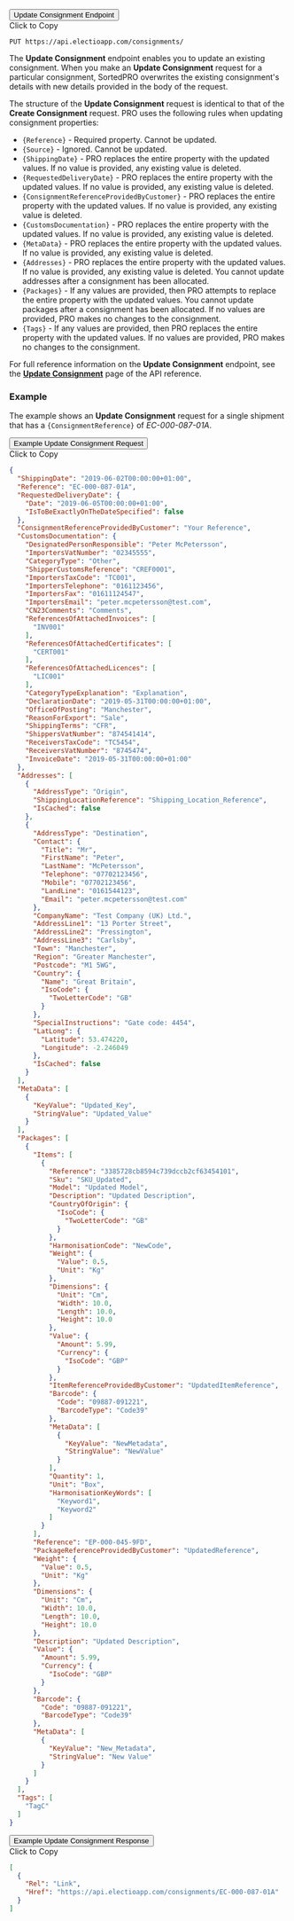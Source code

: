 <div class="tab">
    <button class="staticTabButton">Update Consignment Endpoint</button>
    <div class="copybutton" onclick="CopyToClipboard('updateConsEndpoint')">Click to Copy</div>
</div>

<div id="updateConsEndpoint" class="staticTabContent" onclick="CopyToClipboard('updateConsEndpoint')">

```
PUT https://api.electioapp.com/consignments/
```

</div>

The **Update Consignment** endpoint enables you to update an existing consignment. When you make an **Update Consignment** request for a particular consignment, SortedPRO overwrites the existing consignment's details with new details provided in the body of the request.

The structure of the **Update Consignment** request is identical to that of the **Create Consignment** request. PRO uses the following rules when updating consignment properties:

* `{Reference}` - Required property. Cannot be updated.
* `{Source}` - Ignored. Cannot be updated.
* `{ShippingDate}` - PRO replaces the entire property with the updated values. If no value is provided, any existing value is deleted.
* `{RequestedDeliveryDate}` - PRO replaces the entire property with the updated values. If no value is provided, any existing value is deleted.
* `{ConsignmentReferenceProvidedByCustomer}` - PRO replaces the entire property with the updated values. If no value is provided, any existing value is deleted.
* `{CustomsDocumentation}` - PRO replaces the entire property with the updated values. If no value is provided, any existing value is deleted.
* `{MetaData}` - PRO replaces the entire property with the updated values. If no value is provided, any existing value is deleted.
* `{Addresses}`	- PRO replaces the entire property with the updated values. If no value is provided, any existing value is deleted. You cannot update addresses after a consignment has been allocated.
* `{Packages}` - If any values are provided, then PRO attempts to replace the entire property with the updated values. You cannot update packages after a consignment has been allocated. If no values are provided, PRO makes no changes to the consignment.
* `{Tags}` - If any values are provided, then PRO replaces the entire property with the updated values. If no values are provided, PRO makes no changes to the consignment.

<aside class="note">
  For full reference information on the <strong>Update Consignment</strong> endpoint, see the <strong><a href="https://docs.electioapp.com/#/api/UpdateConsignment">Update Consignment</a></strong> page of the API reference.
</aside>

### Example

The example shows an  **Update Consignment** request for a single shipment that has a `{ConsignmentReference}` of _EC-000-087-01A_.  

<div class="tab">
    <button class="staticTabButton">Example Update Consignment Request</button>
    <div class="copybutton" onclick="CopyToClipboard('updateConsRequest')">Click to Copy</div>
</div>

<div id="updateConsRequest" class="staticTabContent" onclick="CopyToClipboard('updateConsRequest')">

```json
{
  "ShippingDate": "2019-06-02T00:00:00+01:00",
  "Reference": "EC-000-087-01A",
  "RequestedDeliveryDate": {
    "Date": "2019-06-05T00:00:00+01:00",
    "IsToBeExactlyOnTheDateSpecified": false
  },
  "ConsignmentReferenceProvidedByCustomer": "Your Reference",
  "CustomsDocumentation": {
    "DesignatedPersonResponsible": "Peter McPetersson",
    "ImportersVatNumber": "02345555",
    "CategoryType": "Other",
    "ShipperCustomsReference": "CREF0001",
    "ImportersTaxCode": "TC001",
    "ImportersTelephone": "0161123456",
    "ImportersFax": "01611124547",
    "ImportersEmail": "peter.mcpetersson@test.com",
    "CN23Comments": "Comments",
    "ReferencesOfAttachedInvoices": [
      "INV001"
    ],
    "ReferencesOfAttachedCertificates": [
      "CERT001"
    ],
    "ReferencesOfAttachedLicences": [
      "LIC001"
    ],
    "CategoryTypeExplanation": "Explanation",
    "DeclarationDate": "2019-05-31T00:00:00+01:00",
    "OfficeOfPosting": "Manchester",
    "ReasonForExport": "Sale",
    "ShippingTerms": "CFR",
    "ShippersVatNumber": "874541414",
    "ReceiversTaxCode": "TC5454",
    "ReceiversVatNumber": "8745474",
    "InvoiceDate": "2019-05-31T00:00:00+01:00"
  },
  "Addresses": [
    {
      "AddressType": "Origin",
      "ShippingLocationReference": "Shipping_Location_Reference",
      "IsCached": false
    },
    {
      "AddressType": "Destination",
      "Contact": {
        "Title": "Mr",
        "FirstName": "Peter",
        "LastName": "McPetersson",
        "Telephone": "07702123456",
        "Mobile": "07702123456",
        "LandLine": "0161544123",
        "Email": "peter.mcpetersson@test.com"
      },
      "CompanyName": "Test Company (UK) Ltd.",
      "AddressLine1": "13 Porter Street",
      "AddressLine2": "Pressington",
      "AddressLine3": "Carlsby",
      "Town": "Manchester",
      "Region": "Greater Manchester",
      "Postcode": "M1 5WG",
      "Country": {
        "Name": "Great Britain",
        "IsoCode": {
          "TwoLetterCode": "GB"
        }
      },
      "SpecialInstructions": "Gate code: 4454",
      "LatLong": {
        "Latitude": 53.474220,
        "Longitude": -2.246049
      },
      "IsCached": false
    }
  ],
  "MetaData": [
    {
      "KeyValue": "Updated_Key",
      "StringValue": "Updated_Value"
    }
  ],
  "Packages": [
    {
      "Items": [
        {
          "Reference": "3385728cb8594c739dccb2cf63454101",
          "Sku": "SKU_Updated",
          "Model": "Updated Model",
          "Description": "Updated Description",
          "CountryOfOrigin": {
            "IsoCode": {
              "TwoLetterCode": "GB"
            }
          },
          "HarmonisationCode": "NewCode",
          "Weight": {
            "Value": 0.5,
            "Unit": "Kg"
          },
          "Dimensions": {
            "Unit": "Cm",
            "Width": 10.0,
            "Length": 10.0,
            "Height": 10.0
          },
          "Value": {
            "Amount": 5.99,
            "Currency": {
              "IsoCode": "GBP"
            }
          },
          "ItemReferenceProvidedByCustomer": "UpdatedItemReference",
          "Barcode": {
            "Code": "09887-091221",
            "BarcodeType": "Code39"
          },
          "MetaData": [
            {
              "KeyValue": "NewMetadata",
              "StringValue": "NewValue"
            }
          ],
          "Quantity": 1,
          "Unit": "Box",
          "HarmonisationKeyWords": [
            "Keyword1",
            "Keyword2"
          ]
        }
      ],
      "Reference": "EP-000-045-9FD",
      "PackageReferenceProvidedByCustomer": "UpdatedReference",
      "Weight": {
        "Value": 0.5,
        "Unit": "Kg"
      },
      "Dimensions": {
        "Unit": "Cm",
        "Width": 10.0,
        "Length": 10.0,
        "Height": 10.0
      },
      "Description": "Updated Description",
      "Value": {
        "Amount": 5.99,
        "Currency": {
          "IsoCode": "GBP"
        }
      },
      "Barcode": {
        "Code": "09887-091221",
        "BarcodeType": "Code39"
      },
      "MetaData": [
        {
          "KeyValue": "New_Metadata",
          "StringValue": "New Value"
        }
      ]
    }
  ],
  "Tags": [
    "TagC"
  ]
}
```
</div>

<div class="tab">
    <button class="staticTabButton">Example Update Consignment Response</button>
    <div class="copybutton" onclick="CopyToClipboard('updateConsResponse')">Click to Copy</div>
</div>

<div id="updateConsResponse" class="staticTabContent" onclick="CopyToClipboard('updateConsResponse')">

```json
[
  {
    "Rel": "Link",
    "Href": "https://api.electioapp.com/consignments/EC-000-087-01A"
  }
]
```

</div>

